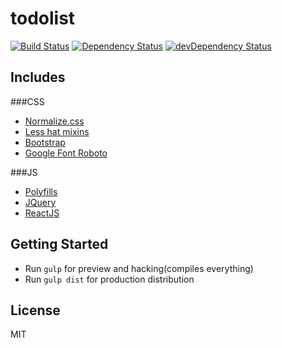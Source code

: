 # todolist
[![Build Status](https://secure.travis-ci.org/fennicks77/todolist.png?branch=master)](https://travis-ci.org/fennicks77/todolist)
[![Dependency Status](https://david-dm.org/fennicks77/todolist.svg?theme=shields.io)](https://david-dm.org/fennicks77/todolist#info=dependencies&view=table)
[![devDependency Status](https://david-dm.org/fennicks77/todolist/dev-status.svg?theme=shields.io)](https://david-dm.org/fennicks77/todolist#info=devDependencies&view=table)

## Includes

###CSS
  * [Normalize.css](http://necolas.github.io/normalize.css/)
  * [Less hat mixins](http://lesshat.madebysource.com/)
  * [Bootstrap](http://getbootstrap.com/)
  * [Google Font Roboto](https://developers.google.com/fonts/)

###JS
  * [Polyfills](http://labs.ft.com/2014/09/polyfills-as-a-service/)
  * [JQuery](http://jquery.com/)
  * [ReactJS](http://facebook.github.io/react/)

## Getting Started

- Run `gulp` for preview and hacking(compiles everything)
- Run `gulp dist` for production distribution

## License

MIT
